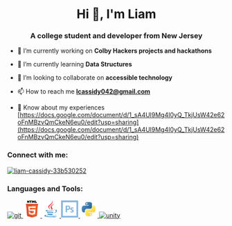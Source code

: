 <h1 align="center">Hi 👋, I'm Liam</h1>
<h3 align="center">A college student and developer from New Jersey</h3>

- 🔭 I’m currently working on **Colby Hackers projects and hackathons**

- 🌱 I’m currently learning **Data Structures**

- 👯 I’m looking to collaborate on **accessible technology**

- 📫 How to reach me **lcassidy042@gmail.com**

- 📄 Know about my experiences [https://docs.google.com/document/d/1_sA4Ul9Mg4I0yQ_TkjUsW42e62oFnMBzvQmCkeN6eu0/edit?usp=sharing](https://docs.google.com/document/d/1_sA4Ul9Mg4I0yQ_TkjUsW42e62oFnMBzvQmCkeN6eu0/edit?usp=sharing)

<h3 align="left">Connect with me:</h3>
<p align="left">
<a href="https://linkedin.com/in/liam-cassidy-33b530252" target="blank"><img align="center" src="https://raw.githubusercontent.com/rahuldkjain/github-profile-readme-generator/master/src/images/icons/Social/linked-in-alt.svg" alt="liam-cassidy-33b530252" height="30" width="40" /></a>
</p>

<h3 align="left">Languages and Tools:</h3>
<p align="left"> <a href="https://git-scm.com/" target="_blank" rel="noreferrer"> <img src="https://www.vectorlogo.zone/logos/git-scm/git-scm-icon.svg" alt="git" width="40" height="40"/> </a> <a href="https://www.w3.org/html/" target="_blank" rel="noreferrer"> <img src="https://raw.githubusercontent.com/devicons/devicon/master/icons/html5/html5-original-wordmark.svg" alt="html5" width="40" height="40"/> </a> <a href="https://www.java.com" target="_blank" rel="noreferrer"> <img src="https://raw.githubusercontent.com/devicons/devicon/master/icons/java/java-original.svg" alt="java" width="40" height="40"/> </a> <a href="https://www.photoshop.com/en" target="_blank" rel="noreferrer"> <img src="https://raw.githubusercontent.com/devicons/devicon/master/icons/photoshop/photoshop-line.svg" alt="photoshop" width="40" height="40"/> </a> <a href="https://www.python.org" target="_blank" rel="noreferrer"> <img src="https://raw.githubusercontent.com/devicons/devicon/master/icons/python/python-original.svg" alt="python" width="40" height="40"/> </a> <a href="https://unity.com/" target="_blank" rel="noreferrer"> <img src="https://www.vectorlogo.zone/logos/unity3d/unity3d-icon.svg" alt="unity" width="40" height="40"/> </a> </p>

